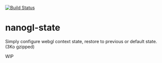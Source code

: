 [![Build Status](https://travis-ci.org/plepers/nanogl-state.svg?branch=master)](https://travis-ci.org/plepers/nanogl-state)


# nanogl-state
Simply configure webgl context state, restore to previous or default state. (3Ko gzipped)

WIP

